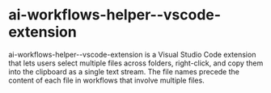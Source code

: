 # ai-workflows-helper--vscode-extension
ai-workflows-helper--vscode-extension is a Visual Studio Code extension that lets users select multiple files across folders, right-click, and copy them into the clipboard as a single text stream. The file names precede the content of each file in workflows that involve multiple files.
